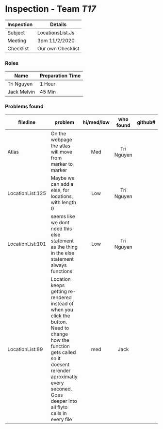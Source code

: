 # Inspection - Team *T17* 
 
| Inspection | Details |
| ----- | ----- |
| Subject | LocationsList.Js |
| Meeting | 3pm 11/2/2020 |
| Checklist | Our own Checklist|

### Roles

| Name | Preparation Time |
| ---- | ---- |
| Tri Nguyen | 1 Hour |
| Jack Melvin | 45 Min |

### Problems found

| file:line | problem | hi/med/low | who found | github#  |
| --- | --- | :---: | :---: | --- |
| Atlas | On the webpage the atlas will move from marker to marker | Med | Tri Nguyen | |
| LocationList:125 | Maybe we can add a else, for locations, with length 0 | Low | Tri Nguyen | |
| LocationList:101 | seems like we dont need this else statement as the thing in the else statement always functions | Low | Tri Nguyen | 
| LocationList:89| Location keeps getting re-rendered instead of when you click the button. Need to change how the function gets called so it doesent rerender aproximatly every seconed. Goes deeper into all flyto calls in every file | med | Jack |  | 
